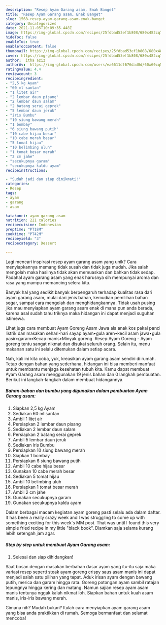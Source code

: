 ```yaml
---
description: "Resep Ayam Garang asam, Enak Banget"
title: "Resep Ayam Garang asam, Enak Banget"
slug: 1568-resep-ayam-garang-asam-enak-banget
category: Uncategorized
date: 2021-11-05T10:09:35.448Z
image: https://img-global.cpcdn.com/recipes/25fdbad53ef1b808/680x482cq70/ayam-garang-asam-foto-resep-utama.jpg
hideToc: false
enableToc: true
enableTocContent: false
thumbnail: https://img-global.cpcdn.com/recipes/25fdbad53ef1b808/680x482cq70/ayam-garang-asam-foto-resep-utama.jpg
cover: https://img-global.cpcdn.com/recipes/25fdbad53ef1b808/680x482cq70/ayam-garang-asam-foto-resep-utama.jpg
author:  itha aziz
authorAv:  https://img-global.cpcdn.com/users/ea6611df676dad0d/60x60cq50/avatar.jpg
ratingvalue: 4.4
reviewcount: 3
recipeingredient:
- "2,5 kg Ayam"
- "60 ml santan"
- "1 litet air"
- "2 lembar daun pisang"
- "2 lembar daun salam"
- "2 batang serai geprek"
- "5 lembar daun jeruk"
- "iris Bumbu"
- "10 siung bawang merah"
- "1 bombay"
- "6 siung bawang putih"
- "10 cabe hijau besar"
- "10 cabe merah besar"
- "5 tomat hijau"
- "10 belimbing uluh"
- "1 tomat besar merah"
- "2 cm jahe"
- "secukupnya garam"
- "secukupnya kaldu ayam"
recipeinstructions:

- "Sudah jadi dan siap dinikmati!"
categories:
- Resep
tags:
- ayam
- garang
- asam

katakunci: ayam garang asam 
nutrition: 221 calories
recipecuisine: Indonesian
preptime: "PT18M"
cooktime: "PT42M"
recipeyield: "3"
recipecategory: Dessert

---
```



Lagi mencari inspirasi resep ayam garang asam yang unik? Cara menyiapkannya memang tidak susah dan tidak juga mudah. Jika salah mengolah maka hasilnya tidak akan memuaskan dan bahkan tidak sedap. Padahal ayam garang asam yang enak harusnya sih mempunyai aroma dan rasa yang mampu memancing selera kita.


Banyak hal yang sedikit banyak berpengaruh terhadap kualitas rasa dari ayam garang asam, mulai dari jenis bahan, kemudian pemilihan bahan segar, sampai cara mengolah dan menghidangkannya. Tidak usah pusing jika mau menyiapkan ayam garang asam enak di mana pun anda berada, karena asal sudah tahu triknya maka hidangan ini dapat menjadi suguhan istimewa.

Lihat juga cara membuat Ayam Goreng Asam Jawa ala anak kos pakai panci listrik dan masakan sehari-hari sayap ayam•gula aren•kecil asam jawa•gula pasir•garam•Kecap manis•Minyak goreng. Resep Ayam Goreng - Ayam goreng tentu sangat nikmat dan disukai seluruh orang. Selain itu, menu makanan satu ini selalu ditemukan dalam setiap acara.


Nah, kali ini kita coba, yuk, kreasikan ayam garang asam sendiri di rumah. Tetap dengan bahan yang sederhana, hidangan ini bisa memberi manfaat untuk membantu menjaga kesehatan tubuh kita. Kamu dapat membuat Ayam Garang asam menggunakan 19 jenis bahan dan 0 langkah pembuatan. Berikut ini langkah-langkah dalam membuat hidangannya.

<!--inarticleads1-->

##### Bahan-bahan dan bumbu yang digunakan dalam pembuatan Ayam Garang asam:

1. Siapkan 2,5 kg Ayam
1. Sediakan 60 ml santan
1. Ambil 1 litet air
1. Persiapkan 2 lembar daun pisang
1. Sediakan 2 lembar daun salam
1. Persiapkan 2 batang serai geprek
1. Ambil 5 lembar daun jeruk
1. Sediakan iris Bumbu
1. Persiapkan 10 siung bawang merah
1. Siapkan 1 bombay
1. Persiapkan 6 siung bawang putih
1. Ambil 10 cabe hijau besar
1. Gunakan 10 cabe merah besar
1. Sediakan 5 tomat hijau
1. Ambil 10 belimbing uluh
1. Persiapkan 1 tomat besar merah
1. Ambil 2 cm jahe
1. Gunakan secukupnya garam
1. Gunakan secukupnya kaldu ayam


Dalam berbagai macam kegiatan ayam goreng pasti selalu ada dalam daftar. It has been a really crazy week and I was struggling to come up with something exciting for this week&#39;s MM post. That was until I found this very simple fried recipe in my little &#34;black book&#34;. Diamkan saja selama kurang lebih setengah jam agar. 

<!--inarticleads2-->

##### Step by step untuk membuat Ayam Garang asam:


1. Selesai dan siap dihidangkan!

Saat bosan dengan masakan berbahan dasar ayam yang itu-itu saja maka variasi resep seperti steak ayam goreng crispy saus asam manis ini dapat menjadi salah satu pilihan yang tepat. Aduk irisan ayam dengan bawang putih, merica dan garam hingga rata. Goreng potongan ayam sambil ratajan tepungnya hingga kering dan matang. Namun sajian resep ayam asam manis tentunya nggak kalah nikmat loh. Siapkan bahan untuk kuah asam manis, iris-iris bawang merah. 

Gimana nih? Mudah bukan? Itulah cara menyiapkan ayam garang asam yang bisa anda praktikkan di rumah. Semoga bermanfaat dan selamat mencoba!
